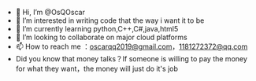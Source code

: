 - 👋 Hi, I’m @OsQOscar
- 👀 I’m interested in writing code that the way i want it to be
- 🌱 I’m currently learning python,C++,C#,java,html5
- 💞️ I’m looking to collaborate on major cloud platforms
- 📫 How to reach me ：oscarqq2019@gmail.com，1181272372@qq.com
- Did you know that money talks？If someone is willing to pay the money for what they want，the money will just do it's job
<!---
OsQOscar/OsQOscar is a ✨ special ✨ repository because its `README.md` (this file) appears on your GitHub profile.
You can click the Preview link to take a look at your changes.
--->
